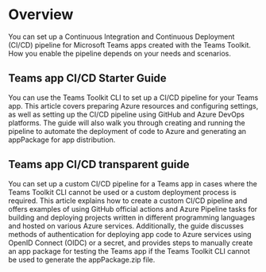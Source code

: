 # Overview

You can set up a Continuous Integration and Continuous Deployment (CI/CD) pipeline for Microsoft Teams apps created with the Teams Toolkit. How you enable the pipeline depends on your needs and scenarios. 

## Teams app CI/CD Starter Guide 
You can use the Teams Toolkit CLI to set up a CI/CD pipeline for your Teams app. This article covers preparing Azure resources and configuring settings, as well as setting up the CI/CD pipeline using GitHub and Azure DevOps platforms. The guide will also walk you through creating and running the pipeline to automate the deployment of code to Azure and generating an appPackage for app distribution.

## Teams app CI/CD transparent guide
You can set up a custom CI/CD pipeline for a Teams app in cases where the Teams Toolkit CLI cannot be used or a custom deployment process is required. This article explains how to create a custom CI/CD pipeline and offers examples of using GitHub official actions and Azure Pipeline tasks for building and deploying projects written in different programming languages and hosted on various Azure services. Additionally, the guide discusses methods of authentication for deploying app code to Azure services using OpenID Connect (OIDC) or a secret, and provides steps to manually create an app package for testing the Teams app if the Teams Toolkit CLI cannot be used to generate the appPackage.zip file.

